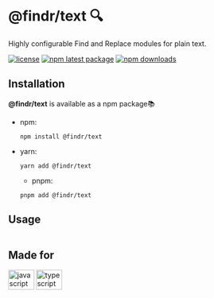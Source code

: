 <h1 align="left">@findr/text 🔍</h1>

<p align="left">Highly configurable Find and Replace modules for plain text.</p>

<p align="left">
<a href="https://github.com/abelpz/findr/blob/HEAD/LICENSE"><img src="https://img.shields.io/badge/license-MIT-blue.svg" alt="license"></a>
<a href="https://www.npmjs.com/package/@findr/text"><img src="https://img.shields.io/npm/v/@findr/text/latest.svg" alt="npm latest package"></a>
<a href="https://www.npmjs.com/package/@findr/text"><img src="https://img.shields.io/npm/dm/@findr/text.svg" alt="npm downloads"></a>
</p>

<h2 align="left">Installation</h2>

**@findr/text** is available as a npm package📚

- npm:

  ```
  npm install @findr/text
  ```

- yarn:

  ```
  yarn add @findr/text
  ```

  - pnpm:

  ```
  pnpm add @findr/text
  ```

<h2 align="left">Usage</h2>

```

```

<h2 align="left">Made for</h2>

<div align="left">
  <img src="https://cdn.jsdelivr.net/gh/devicons/devicon/icons/javascript/javascript-original.svg" height="40" width="52" alt="javascript logo"  />
  <img src="https://cdn.jsdelivr.net/gh/devicons/devicon/icons/typescript/typescript-original.svg" height="40" width="52" alt="typescript logo"  />
</div>
